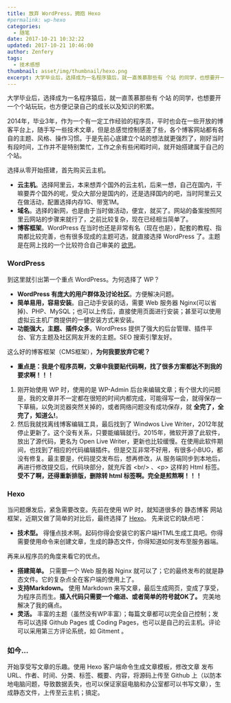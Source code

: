 ```yaml
---
title: 放弃 WordPress，拥抱 Hexo
#permalink: wp-hexo
categories:
  - 随笔
date: 2017-10-21 10:32:22
updated: 2017-10-21 10:46:00
author: Zenfery
tags:
  - 技术感想
thumbnail: asset/img/thumbnail/hexo.png
excerpt: 大学毕业后，选择成为一名程序猿后，就一直羡慕那些有 个站 的同学，也想要开一个个站玩玩，也方便记录自己的成长以及知识的积累。
---
```

大学毕业后，选择成为一名程序猿后，就一直羡慕那些有 个站 的同学，也想要开一个个站玩玩，也方便记录自己的成长以及知识的积累。

2014年，毕业3年，作为一个有一定工作经验的程序员，平时也会在一些开放的博客平台上，随手写一些技术文章，但是总感觉控制感差了些，各个博客网站都有各自的主题、风格、操作习惯。于是先前心底建立个站的想法就更强烈了，刚好当时有段时间，工作并不是特别繁忙，工作之余有些闲暇时间，就开始搭建属于自己的个站。

选择从零开始搭建，首先购买云主机。

- **云主机**。选择阿里云，本来想弄个国外的云主机，后来一想，自己在国内，干嘛要弄个国外的呢，受众大部分是国内的，还是选择国内的吧，当时阿里云又在做活动，配置选择内存1G、带宽1M。
- **域名**。选择的新网，也是由于当时做活动，便宜，就买了。网站的备案按照阿里云网站的步骤来就行了，之前比较复杂，现在已经相当简单了。
- **博客框架**。WordPress 在当时也还是非常有名（现在也是），配套的教程、指南都比较完善，也有很多现成的主题可选，就直接选择 WordPress 了。主题是在网上找的一个比较符合自己审美的 [欲思](https://yusi123.com/3233.html)。

### WordPress
到这里就引出第一个重点 WordPress。为何选择了 WP？
- **WordPress 有庞大的用户群体及讨论社区**。方便解决问题。
- **简单易用，容易安装**。自己动手安装的话，需要 Web 服务器 Nginx(可以省掉)、PHP、MySQL；也可以上传后，直接使用页面进行安装；甚至可以使用虚拟云主机厂商提供的一健安装方式来安装。
- **功能强大，主题、插件众多**。WordPress 提供了强大的后台管理、插件平台、官方主题及社区网友开发的主题。SEO 搜索引擎友好。

这么好的博客框架（CMS框架），**为何我要放弃它呢？**
- **重点是：我是个程序员啊，文章中我要贴代码啊，找了很多方案都达不到我的要求啊！！！**
 1. 刚开始使用 WP 时，使用的是 WP-Admin 后台来编辑文章；有个很大的问题是，我的文章并不一定都在很短的时间内都完成，可能得写一会，就得保存一下草稿，以免浏览器突然关掉的，或者网络问题没有成功保存，就 **全完了，全完了，知道么!**。
 2. 然后我就找离线博客编辑工具，最后找到了 Windwos Live Writer，2012年就停止更新了。这个没有关系，只要能编辑就行。2015年，微软开源了此软件，放出了源代码，更名为 Open Live Writer，更新也比较缓慢。在使用此软件期间，也找到了相应的代码编辑插件。但是交互非常不好用，有很多小BUG，都没有修复。最主要是，代码提交发布后，想再修改，从 服务端同步到本地后，再进行修改提交后，代码块部分，就充斥首 &lt;br/> 、&lt;p> 这样的 Html 标签。**受不了啊，还得重新排版，删除转 html 标签啊。完全是煎熬啊！！！**

### Hexo
当问题爆发后，紧急需要改变。先前在使用 WP 时，就知道很多的 静态博客 网站框架，近期又做了简单的对比后，最终选择了 [Hexo](https://hexo.io/zh-cn/)。
先来说它的缺点吧：
- **技术型。** 得懂点技术啊。起码你得会安装它的客户端HTML生成工具吧。你得需要使用命令来创建文章，生成的静态文件，你得知道如何发布至服务器端。

再来从程序员的角度来看它的优点。
- **搭建简单。** 只需要一个 Web 服务器 Nginx 就可以了；它的最终发布的就是静态文件。它的复杂点全在客户端的使用上了。
- **支持Markdown。** 使用 Markdown 来写文章，最后生成网页，变成了享受，为程序员而生。**插入代码只需要一个缩进、或者简单的符号就OK了。** 完美地解决了我的痛点。
- **灵活。** 丰富的主题（虽然没有WP丰富）；每篇文章都可以完全自己控制；发布可以选择 Github Pages 或 Coding Pages，也可以是自己的云主机。评论可以采用第三方评论系统，如 Gitment 。

### 如今...
开始享受写文章的乐趣。使用 Hexo 客户端命令生成文章模板，修改文章 发布 URL、作者、时间、分类、标签、概要、内容，将源码上传至 Github 上（以防本地电脑问题，导致数据丢失，也可以保证家庭电脑和办公室都可以书写文章），生成静态文件，上传至云主机；搞定。
